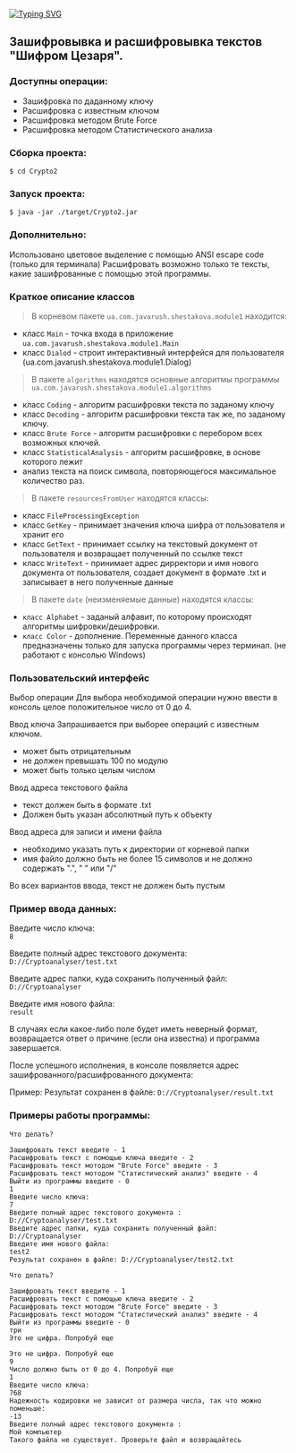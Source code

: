

[![Typing SVG](https://readme-typing-svg.herokuapp.com?size=35&color=38C2FF&lines=Cryptoanalyser)](https://git.io/typing-svg)

<h2>Зашифровывка и расшифровывка текстов "Шифром Цезаря".</h2>

<h3><a>Доступны операции:</a></h3>

* Зашифровка по даданному ключу
* Расшифровка с известным ключом
* Расшифровка методом Brute Force
* Расшифровка методом Статистического анализа

<h3><a>Сборка проекта: </a></h3>

```$ cd Crypto2```

<h3 ><a>Запуск проекта:</a></h3>

```$ java -jar ./target/Crypto2.jar```

<h3 ><a>Дополнительно:</a></h3>

Использовано цветовое выделение с помощью ANSI escape code
(только для терминала)
Расшифровать возможно только те тексты, какие зашифрованные с помощью этой программы.

<h3 ><a>Краткое описание классов</a></h3>

>В корневом пакете ```ua.com.javarush.shestakova.module1``` находится:

- класс ```Main``` - точка входа в приложение ```ua.com.javarush.shestakova.module1.Main```
- класс ```Dialod``` - строит интерактивный интерфейся для пользователя (ua.com.javarush.shestakova.module1.Dialog)

>В пакете ```algorithms``` находятся основные алгоритмы программы
```ua.com.javarush.shestakova.module1.algorithms```

- класс ```Coding``` - алгоритм расшифровки текста по заданому ключу
- класс ```Decoding``` - алгоритм расшифровки текста так же, по заданому ключу.
- класс ```Brute Force``` - алгоритм расшифровки с перебором всех возможных ключей.
- класс ```StatisticalAnalysis``` - алгоритм расшифровке, в основе которого лежит
- анализ текста на поиск символа, повторяющегося максимальное количество раз.

>В пакете ```resourcesFromUser``` находятся классы:
- класс ```FileProcessingException``` 
- класс ```GetKey``` - принимает значения ключа шифра от пользователя и хранит его
- класс ```GetText``` - принимает ссылку на текстовый документ от пользователя и возвращает полученный по ссылке текст
- класс ```WriteText``` - принимает адрес дирректори и имя нового документа от пользователя, создает документ в формате .txt
  и записывает в него полученные данные

>В пакете ```date``` (неизменяемые данные) находятся классы:

- ```класс Alphabet``` - заданый алфавит, по которому происходят алгоритмы шифровки/дешифровки.
- ```класс Color``` - дополнение. Переменные данного класса предназначены только для запуска программы через терминал.
  (не работают с консолью Windows)


<h3><a>Пользовательский интерфейс</a></h3>
Выбор операции
Для выбора необходимой операции нужно ввести в консоль целое положительное число от 0 до 4.

Ввод ключа
Запрашивается при выборее операций с известным ключом.
- может быть отрицательным
- не должен превышать 100 по модулю
- может быть только целым числом

Ввод адреса текстового файла
- текст должен быть в формате .txt
- Должен быть указан абсолютный путь к объекту

Ввод адреса для записи и имени файла
- необходимо указать путь к директории от корневой папки
- имя файло должно быть не более 15 символов и не должно содержать ".", " " или "/"

Во всех вариантов ввода, текст не должен быть пустым

<h3><a>Пример ввода данных:</a></h2>

Введите число ключа:  
```8```

Введите полный адрес текстового документа:                         
```D://Cryptoanalyser/test.txt```

Введите адрес папки, куда сохранить полученный файл:                     
```D://Cryptoanalyser```

Введите имя нового файла:                       
```result```

В случаях если какое-либо поле будет иметь неверный формат, возвращается ответ о причине (если она известна) и программа завершается.

После успешного исполнения, в консоле появляется адрес зашифрованного/расшифрованного документа:

Пример: Результат сохранен в файле: ```D://Cryptoanalyser/result.txt```


### Примеры работы программы:
```
Что делать? 

Зашифровать текст введите - 1
Расшифровать текст с помощью ключа введите - 2
Расшифровать текст мотодом "Brute Force" введите - 3
Расшифровать текст мотодом "Статистический анализ" введите - 4
Выйти из программы введите - 0
1
Введите число ключа: 
7
Введите полный адрес текстового документа : 
D://Cryptoanalyser/test.txt
Введите адрес папки, куда сохранить полученный файл: 
D://Cryptoanalyser
Введите имя нового файла: 
test2
Результат сохранен в файле: D://Cryptoanalyser/test2.txt 
```
```
Что делать? 

Зашифровать текст введите - 1
Расшифровать текст с помощью ключа введите - 2
Расшифровать текст мотодом "Brute Force" введите - 3
Расшифровать текст мотодом "Статистический анализ" введите - 4
Выйти из программы введите - 0
три
Это не цифра. Попробуй еще

Это не цифра. Попробуй еще
9
Число должно быть от 0 до 4. Попробуй еще
1
Введите число ключа: 
768
Надежность кодировки не зависит от размера числа, так что можно поменьше: 
-13
Введите полный адрес текстового документа : 
Мой компьютер
Такого файла не существует. Проверьте файл и возвращайтесь
```